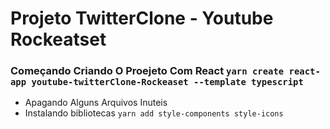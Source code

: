 # Projeto TwitterClone - Youtube Rockeatset 

### Começando Criando  O Proejeto Com React `yarn create react-app youtube-twitterClone-Rockeaset --template typescript`
* Apagando Alguns Arquivos Inuteis
* Instalando bibliotecas `yarn add style-components style-icons`
